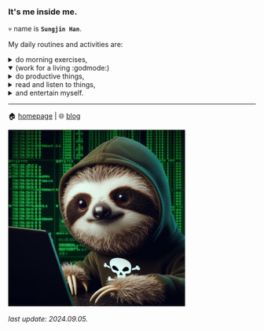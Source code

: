 ### It's me inside me.

💀 name is **`Sungjin Han`**.

My daily routines and activities are:

<details>
 <summary>do morning exercises,</summary>
  <ul>
   <li>20 * 10 <b>push-ups</b></li>
   <li>20 * 3 <b>lunges</b> on each side</li>
   <li>8 * 5 <b>pull-ups</b> with <a href="https://raw.githubusercontent.com/meinside/meinside/main/res/things/pullup_bar.jpg" target="_blank">this one</a></li>
   <li>20 * 5 <b>slow burpees</b></li>
   <li>30 * 3 <b>kettlebell swing</b> with <a href="https://raw.githubusercontent.com/meinside/meinside/main/res/things/kettlebell_12kg.jpg" target="_blank">this one</a></li>
  </ul>
</details>

<details open>
 <summary>(work for a living :godmode:)</summary>
</details>

<details>
 <summary>do productive things,</summary>
 <ul>
  <li>
   update things in my linux machines:
   <ul>
    <li>Raspberry Pi 4B</li>
    <li>Oracle Cloud Instances</li>
   </ul>
  </li>
  <li>
   maintain my <a href="https://github.com/meinside/dotfiles" target="_blank">dotfiles</a>,
  </li>
  <li>
   write docs and notes with <a href="https://obsidian.md" target="_blank">obsidian</a>,
  </li>
  <li>
   and write codes with (mostly) <a href="https://github.com/neovim/neovim" target="_blank">neovim</a>.
  </li>
 </ul>
</details>

<details>
 <summary>read and listen to things,</summary>
 <ul>
  <li>
   check RSS feeds with:
   <ul>
    <li>
     <a href="https://apps.apple.com/kr/app/reeder-5/id1529448980" target="_blank">Reeder</a>
    </li>
    <li>
     <a href="https://play.google.com/store/apps/details?id=com.devhd.feedly" target="_blank">Feedly</a>
    </li>
   </ul>
  </li>
  <li>
   listen to music with:
   <ul>
    <li><a href="https://apps.apple.com/us/app/evermusic/id1564384601" target="_blank">Evermusic</a></li>
    <li><a href="https://play.google.com/store/apps/details?id=com.spiralplayerx" target="_blank">Spiral Player</a></li>
   </ul>
  </li>
  <li>
   read books with <a href="https://onyxboox.com/boox_page" target="_blank">ONYX BOOX Page</a>
  </li>
 </ul>
</details>

<details>
 <summary>and entertain myself.</summary>
 <ul>
  <li>
   play games on my <a href="https://store.steampowered.com/steamdeck" target="_blank">steam deck</a>,
  </li>
  <li>
   do the daily quests in <a href="https://magic.wizards.com/en/mtgarena target="_blank">MTG Arena</a>,
  </li>
  <li>
   and etc.
  </li>
 </ul>
</details>

----

🏠 [homepage](https://meinside.dev) | 🌐 [blog](https://blog.meinside.dev)

<img src="https://raw.githubusercontent.com/meinside/meinside/main/res/profile/sloth.jpg" width=360 height=360>

*last update: 2024.09.05.*
